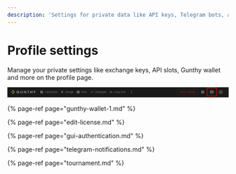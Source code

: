 ```yaml
---
description: 'Settings for private data like API keys, Telegram bots, and more.'
---
```


# Profile settings

Manage your private settings like exchange keys, API slots, Gunthy wallet and more on the profile page. 

![](../../.gitbook/assets/image%20%2846%29.png)

{% page-ref page="gunthy-wallet-1.md" %}

{% page-ref page="edit-license.md" %}

{% page-ref page="gui-authentication.md" %}

{% page-ref page="telegram-notifications.md" %}

{% page-ref page="tournament.md" %}



